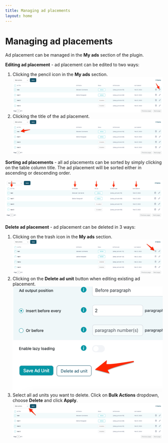 ```yaml
---
title: Managing ad placements
layout: home
---
```


# Managing ad placements

Ad placement can be managed in the **My ads** section of the plugin.

**Editing ad placement** - ad placement can be edited to two ways:

1. Clicking the pencil icon in the **My ads** section.
   ![alt_text](../images/image27.png "image_tooltip")
2. Clicking the title of the ad placement.
   ![alt_text](../images/image28.png "image_tooltip")


**Sorting ad placements** - all ad placements can be sorted by simply clicking on the table column title. The ad placement will be sorted either in ascending or descending order.

![alt_text](../images/image29.png "image_tooltip")


**Delete ad placement** - ad placement can be deleted in 3 ways:

1. Clicking on the trash icon in the **My ads** section.
   ![alt_text](../images/image30.png "image_tooltip")
2. Clicking on the **Delete ad unit** button when editing existing ad placement.
   ![alt_text](../images/image31.png "image_tooltip")
3. Select all ad units you want to delete. Click on **Bulk Actions** dropdown, choose **Delete** and click **Apply**.
   ![alt_text](../images/image32.png "image_tooltip")
